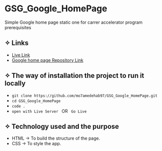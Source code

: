 # GSG_Google_HomePage
Simple Google home page static one for carrer accelerator program prerequisites

## ✧ Links

- [Live Link](https://mo7amedehab97.github.io/GSG_Google_HomePage/)
- [Google home page Repository Link](https://github.com/mo7amedehab97/GSG_Google_HomePage.git)



## ✧ The way of installation the project to run it locally

- `git clone https://github.com/mo7amedehab97/GSG_Google_HomePage.git`
- `cd GSG_Google_HomePage `
- `code .`
- `open with Live Server ` OR ` Go Live`

## ✧ Technology used and the purpose

- HTML → To build the structure of the page.
- CSS → To style the app.
 
 

